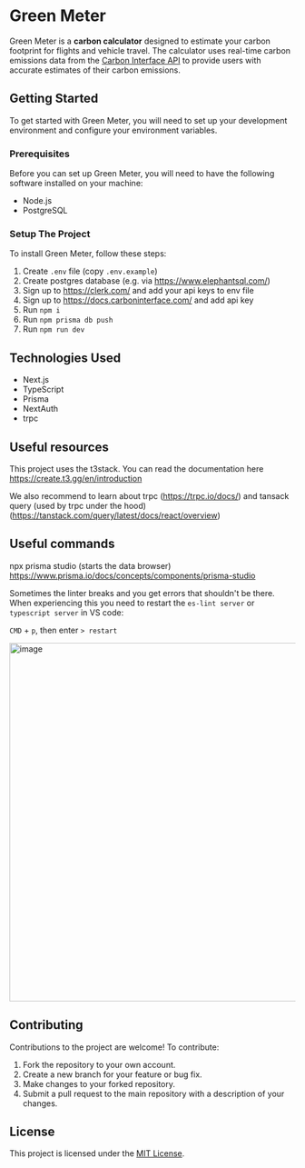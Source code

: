 # Green Meter

Green Meter is a **carbon calculator** designed to estimate your carbon footprint for flights and vehicle travel. The calculator uses real-time carbon emissions data from the [Carbon Interface API](https://docs.carboninterface.com/#/) to provide users with accurate estimates of their carbon emissions.

## Getting Started

To get started with Green Meter, you will need to set up your development environment and configure your environment variables.

### Prerequisites

Before you can set up Green Meter, you will need to have the following software installed on your machine:

- Node.js
- PostgreSQL

### Setup The Project

To install Green Meter, follow these steps:

1. Create `.env` file (copy `.env.example`)
2. Create postgres database (e.g. via https://www.elephantsql.com/)
3. Sign up to https://clerk.com/ and add your api keys to env file
4. Sign up to https://docs.carboninterface.com/ and add api key
5. Run `npm i`
6. Run `npm prisma db push`
7. Run `npm run dev`

## Technologies Used

- Next.js
- TypeScript
- Prisma
- NextAuth
- trpc

## Useful resources

This project uses the t3stack. You can read the documentation here https://create.t3.gg/en/introduction

We also recommend to learn about trpc (https://trpc.io/docs/) and tansack query (used by trpc under the hood) (https://tanstack.com/query/latest/docs/react/overview)

## Useful commands

npx prisma studio (starts the data browser) https://www.prisma.io/docs/concepts/components/prisma-studio

Sometimes the linter breaks and you get errors that shouldn't be there. When experiencing this you need to restart the `es-lint server` or `typescript server` in VS code:

`CMD` + `p`, then enter `> restart`

<img width="631" alt="image" src="https://github.com/simbacity/boilerplate/assets/98182227/2aedb802-29a2-4702-b634-312e366f5ec8">

## Contributing

Contributions to the project are welcome! To contribute:

1. Fork the repository to your own account.
2. Create a new branch for your feature or bug fix.
3. Make changes to your forked repository.
4. Submit a pull request to the main repository with a description of your changes.

## License

This project is licensed under the [MIT License](https://github.com/michaelbelete/green-meter/blob/master/LICENSE).
